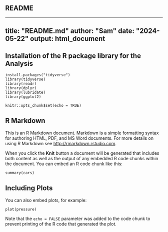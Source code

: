 ## README

---
title: "README.md"
author: "Sam"
date: "2024-05-22"
output: html_document
---

## Installation of the R package library for the Analysis

```{r setup, include=FALSE}
install.packages("tidyverse")
library(tidyverse)
library(readr)
library(dplyr)
library(lubridate)
library(ggplot2)

knitr::opts_chunk$set(echo = TRUE)
```

## R Markdown

This is an R Markdown document. Markdown is a simple formatting syntax for authoring HTML, PDF, and MS Word documents. For more details on using R Markdown see <http://rmarkdown.rstudio.com>.

When you click the **Knit** button a document will be generated that includes both content as well as the output of any embedded R code chunks within the document. You can embed an R code chunk like this:

```{r cars}
summary(cars)
```

## Including Plots

You can also embed plots, for example:

```{r pressure, echo=FALSE}
plot(pressure)
```

Note that the `echo = FALSE` parameter was added to the code chunk to prevent printing of the R code that generated the plot.
